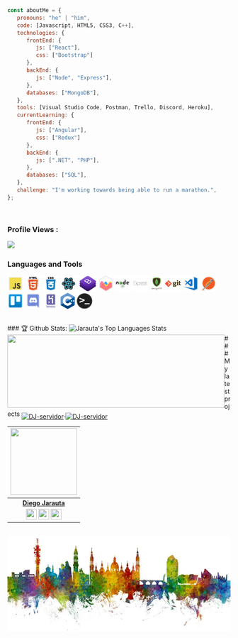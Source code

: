 ```javascript
const aboutMe = {
   pronouns: "he" | "him",
   code: [Javascript, HTML5, CSS3, C++],
   technologies: {
      frontEnd: {
         js: ["React"],
         css: ["Bootstrap"]
      },
      backEnd: {
         js: ["Node", "Express"],
      },
      databases: ["MongoDB"],
   },
   tools: [Visual Studio Code, Postman, Trello, Discord, Heroku],
   currentLearning: {
      frontEnd: {
         js: ["Angular"],
         css: ["Redux"]
      },
      backEnd: {
         js: [".NET", "PHP"],
      },
      databases: ["SQL"],
   },
   challenge: "I'm working towards being able to run a marathon.",
};
```
</br>

### Profile Views :<br>
  <img src="https://profile-counter.glitch.me/Jarauta1/count.svg" />
  </br>
    
### Languages and Tools

<code><img height="36" src="https://github.com/Jarauta1/Jarauta1/blob/main/assets/js.png?raw=true"></code>
<code><img height="36" src="https://github.com/Jarauta1/Jarauta1/blob/main/assets/html5.png?raw=true"></code>
<code><img height="36" src="https://github.com/Jarauta1/Jarauta1/blob/main/assets/css3.png?raw=true"></code>
<code><img height="36" src="https://github.com/Jarauta1/Jarauta1/blob/main/assets/react-black.png?raw=true"></code>
<code><img height="36" src="https://github.com/Jarauta1/Jarauta1/blob/main/assets/bootstrap.png?raw=true"></code>
<code><img height="36" src="https://github.com/Jarauta1/Jarauta1/blob/main/assets/chartjs.png?raw=true"></code>
<code><img height="36" src="https://github.com/Jarauta1/Jarauta1/blob/main/assets/node.png?raw=true"></code>
<code><img height="36" src="https://github.com/Jarauta1/Jarauta1/blob/main/assets/express.png?raw=true"></code>
<code><img height="36" src="https://github.com/Jarauta1/Jarauta1/blob/main/assets/mongodb.png?raw=true"></code>
<code><img height="36" src="https://raw.githubusercontent.com/github/explore/80688e429a7d4ef2fca1e82350fe8e3517d3494d/topics/git/git.png"></code>
<code><img height="36" src="https://github.com/Jarauta1/Jarauta1/blob/main/assets/visual-studio-code.png?raw=true"></code>
<code><img height="36" src="https://github.com/Jarauta1/Jarauta1/blob/main/assets/postman.png?raw=true"></code>
<code><img height="36" src="https://github.com/Jarauta1/Jarauta1/blob/main/assets/trello.png?raw=true"></code>
<code><img height="36" src="https://github.com/Jarauta1/Jarauta1/blob/main/assets/discord.png?raw=true"></code>
<code><img height="36" src="https://github.com/Jarauta1/Jarauta1/blob/main/assets/heroku.svg_.png.png?raw=true"></code>
<code><img height="36" src="https://github.com/Jarauta1/Jarauta1/blob/main/assets/C++.png?raw=true"></code>
<code><img height="36" src="https://raw.githubusercontent.com/github/explore/80688e429a7d4ef2fca1e82350fe8e3517d3494d/topics/terminal/terminal.png"></code>

</br>
### 🏆 Github Stats:
<img align="left" width="490" height="165" src="https://github-readme-stats.vercel.app/api?username=Jarauta1&show_icons=true&hide_border=false&line_height=20&title_color=f69673&icon_color=1b93c9&show_owner=true"/>
<img alt="Jarauta's Top Languages Stats" src="https://github-readme-stats.vercel.app/api/top-langs/?username=Jarauta1&hide=smalltalk&theme=buefy&layout=compact&hide_border=true" width="500"/>
</br>
### My latest projects

<a href="https://github.com/Jarauta1/DJ-cliente">
  <img align="middle" src="https://github-readme-stats.vercel.app/api/pin/?username=Jarauta1&repo=DJ-cliente" alt="DJ-servidor" />
</a>
<a href="https://github.com/Jarauta1/DJ-servidor">
  <img align="middle" src="https://github-readme-stats.vercel.app/api/pin/?username=Jarauta1&repo=DJ-servidor" alt="DJ-servidor" />
</a>

</br>
<!--### Recently I'm coding in... -->

<!-- <a href="https://codestats.net/users/WEGFan">
  <img src='https://codestats-readme.wegfan.cn/history-graph/Jarauta1?width=850&height=300&timezone=08:00&history_days=21&max_languages=9&language_colors=["3e4053","f15854","5da5da","faa43a","60bd68","f17cb0","b2912f","decf3f","b276b2","808080"]' alt="Jarauta1's Code::Stats history graph" />
</a>-->



|  <a href="https://hritik5102.github.io/"><img src="https://icon-library.net//images/icon-programmer/icon-programmer-14.jpg" width="150px" height="150px" /></a> |
|:---------------------------------------------------------------------------------------------------------------------------------------: |
|       **[Diego Jarauta](https://hritik5102.github.io/)**                                                                                |
|<a href="https://in.linkedin.com/in/diegojarauta/"><img src="https://github.com/TheDudeThatCode/TheDudeThatCode/blob/master/Assets/Linkedin.svg" width="24px" height="24px"></a>   <a href="mailto:diegojarauta8@gmail.com"><img src="https://github.com/TheDudeThatCode/TheDudeThatCode/blob/master/Assets/Gmail.svg" width="24px" height="24px"></a>  <a href="https://github.com/Jarauta1"><img src="https://cdn.iconscout.com/icon/free/png-256/github-108-438008.png" width="24px" height="24px"></a>|
  
<br>

<img src="https://github.com/Jarauta1/Jarauta1/blob/main/assets/Zaragoza.jpg?raw=true"/>
